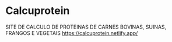 # Calcuprotein
SITE DE CALCULO DE PROTEINAS DE CARNES BOVINAS, SUINAS, FRANGOS E VEGETAIS
https://calcuprotein.netlify.app/
